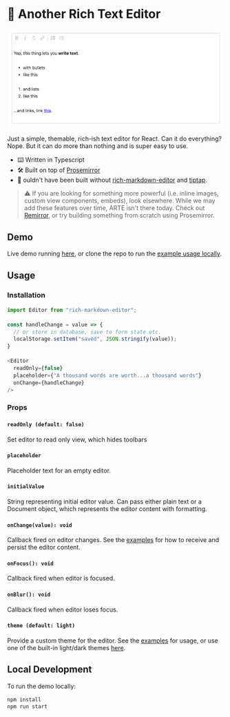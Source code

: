 📝 Another Rich Text Editor
===

![demo](support/assets/demo-colors.gif)

Just a simple, themable, rich-ish text editor for React. Can it do everything? Nope. But it can do more than nothing and is super easy to use.

* ⌨️ Written in Typescript
* 🛠️ Built on top of [Prosemirror](https://prosemirror.net)
* 🙏 ouldn't have been built without [rich-markdown-editor](https://github.com/outline/rich-markdown-editor) and [tiptap](https://github.com/scrumpy/tiptap).

> ⚠️ If you are looking for something more powerful (i.e. inline images, custom view components, embeds), look elsewhere. While we may add these features over time, ARTE isn't there today. Check out [Remirror](https://github.com/remirror/remirror), or try building something from scratch using Prosemirror.

## Demo
Live demo running [here](https://editor.launchbot.vercel.app/), or clone the repo to run the [example usage locally](#local-development).

## Usage

### Installation
```javascript
import Editor from "rich-markdown-editor";

const handleChange = value => {
  // or store in database, save to form state etc.
  localStorage.setItem("saved", JSON.stringify(value));
}

<Editor
  readOnly={false}
  placeholder={"A thousand words are worth...a thousand words"}
  onChange={handleChange}
/>
```

### Props

#### `readOnly (default: false)`
Set editor to read only view, which hides toolbars

#### `placeholder`
Placeholder text for an empty editor. 

#### `initialValue`
String representing initial editor value. Can pass either plain text or a Document object, which represents the editor content with formatting.

#### `onChange(value): void`
Callback fired on editor changes. See the [examples](/example/src/index.js) for how to receive and persist the editor content.

#### `onFocus(): void`
Callback fired when editor is focused.

#### `onBlur(): void`
Callback fired when editor loses focus.

#### `theme (default: light)`
Provide a custom theme for the editor. See the [examples](/example/src/index.js) for usage, or use one of the built-in light/dark themes [here](/src/theme.ts).

## Local Development
To run the demo locally:
```bash
npm install
npm run start
```